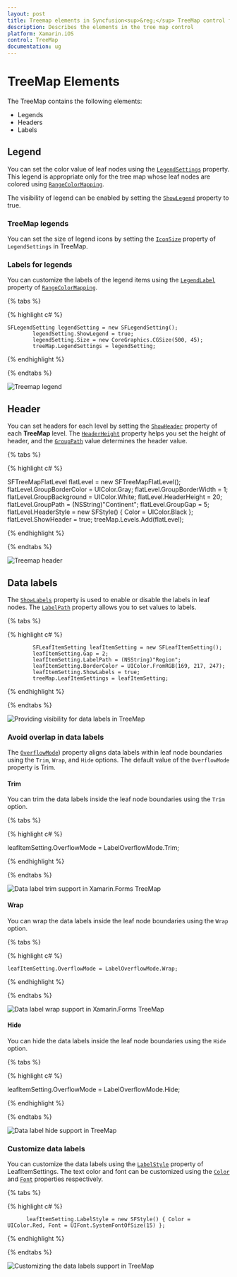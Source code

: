 ```yaml
---
layout: post
title: Treemap elements in Syncfusion<sup>&reg;</sup> TreeMap control for Xamarin.iOS
description: Describes the elements in the tree map control
platform: Xamarin.iOS
control: TreeMap
documentation: ug
---
```


# TreeMap Elements

The TreeMap contains the following elements:

* Legends
* Headers
* Labels

## Legend

You can set the color value of leaf nodes using the [`LegendSettings`](https://help.syncfusion.com/cr/xamarin-ios/Syncfusion.SfTreeMap.iOS.SFTreeMap.html#Syncfusion_SfTreeMap_iOS_SFTreeMap_LegendSettings) property. This legend is appropriate only for the tree map whose leaf nodes are colored using [`RangeColorMapping`](https://help.syncfusion.com/cr/xamarin-ios/Syncfusion.SfTreeMap.iOS.SFRangeColorMapping.html).

The visibility of legend can be enabled by setting the [`ShowLegend`](https://help.syncfusion.com/cr/xamarin-ios/Syncfusion.SfTreeMap.iOS.SFLegendSetting.html#Syncfusion_SfTreeMap_iOS_SFLegendSetting_ShowLegend) property to true.

### TreeMap legends

You can set the size of legend icons by setting the [`IconSize`](https://help.syncfusion.com/cr/xamarin-ios/Syncfusion.SfTreeMap.iOS.SFLegendSetting.html#Syncfusion_SfTreeMap_iOS_SFLegendSetting_ShowLegend) property of `LegendSettings` in TreeMap.

### Labels for legends

You can customize the labels of the legend items using the [`LegendLabel`](https://help.syncfusion.com/cr/xamarin-ios/Syncfusion.SfTreeMap.iOS.SFRange.html#Syncfusion_SfTreeMap_iOS_SFRange_LegendLabel) property of [`RangeColorMapping`](https://help.syncfusion.com/cr/xamarin-ios/Syncfusion.SfTreeMap.iOS.SFRangeColorMapping.html). 

{% tabs %}

{% highlight c# %}

    SFLegendSetting legendSetting = new SFLegendSetting();
            legendSetting.ShowLegend = true;
            legendSetting.Size = new CoreGraphics.CGSize(500, 45);
            treeMap.LegendSettings = legendSetting;

{% endhighlight %}

{% endtabs %} 

![Treemap legend](TreeMap_Images/Squarified.png)

## Header

You can set headers for each level by setting the [`ShowHeader`](https://help.syncfusion.com/cr/xamarin-ios/Syncfusion.SfTreeMap.iOS.SFTreeMapLevel.html#Syncfusion_SfTreeMap_iOS_SFTreeMapLevel_ShowHeader) property of each **TreeMap** level. The [`HeaderHeight`](https://help.syncfusion.com/cr/xamarin-ios/Syncfusion.SfTreeMap.iOS.SFTreeMapLevel.html#Syncfusion_SfTreeMap_iOS_SFTreeMapLevel_HeaderHeight) property helps you set the height of header, and the [`GroupPath`](https://help.syncfusion.com/cr/xamarin-ios/Syncfusion.SfTreeMap.iOS.SFTreeMapFlatLevel.html#Syncfusion_SfTreeMap_iOS_SFTreeMapFlatLevel_GroupPath) value determines the header value. 

{% tabs %}

{% highlight c# %}

 SFTreeMapFlatLevel flatLevel = new SFTreeMapFlatLevel();
            flatLevel.GroupBorderColor = UIColor.Gray;
            flatLevel.GroupBorderWidth = 1;
            flatLevel.GroupBackground = UIColor.White;
            flatLevel.HeaderHeight = 20;
            flatLevel.GroupPath = (NSString)"Continent";
            flatLevel.GroupGap = 5;
            flatLevel.HeaderStyle = new SFStyle() { Color = UIColor.Black };
            flatLevel.ShowHeader = true;
            treeMap.Levels.Add(flatLevel);

{% endhighlight %} 

{% endtabs %} 

![Treemap header](TreeMap_Images/Trim.png)

## Data labels

The [`ShowLabels`](https://help.syncfusion.com/cr/xamarin-ios/Syncfusion.SfTreeMap.iOS.SFLeafItemSetting.html#Syncfusion_SfTreeMap_iOS_SFLeafItemSetting_ShowLabels) property is used to enable or disable the labels in leaf nodes. The [`LabelPath`](https://help.syncfusion.com/cr/xamarin-ios/Syncfusion.SfTreeMap.iOS.SFLeafItemSetting.html#Syncfusion_SfTreeMap_iOS_SFLeafItemSetting_LabelPath) property allows you to set values to labels.

{% tabs %}

{% highlight c# %}

            SFLeafItemSetting leafItemSetting = new SFLeafItemSetting();
            leafItemSetting.Gap = 2;
            leafItemSetting.LabelPath = (NSString)"Region";
            leafItemSetting.BorderColor = UIColor.FromRGB(169, 217, 247);
            leafItemSetting.ShowLabels = true;
            treeMap.LeafItemSettings = leafItemSetting;
 
{% endhighlight %}

{% endtabs %} 

![Providing visibility for data labels in TreeMap](TreeMap_Images/Trim.png)

### Avoid overlap in data labels

The [`OverflowMode`](https://help.syncfusion.com/cr/xamarin-ios/Syncfusion.SfTreeMap.iOS.SFLeafItemSetting.html#Syncfusion_SfTreeMap_iOS_SFLeafItemSetting_OverflowMode)) property aligns data labels within leaf node boundaries using the `Trim`, `Wrap`, and `Hide` options. The default value of the `OverflowMode` property is Trim.

#### Trim

You can trim the data labels inside the leaf node boundaries using the `Trim` option.

{% tabs %}

{% highlight c# %}

   leafItemSetting.OverflowMode = LabelOverflowMode.Trim;
 
{% endhighlight %}

{% endtabs %}

![Data label trim support in Xamarin.Forms TreeMap](TreeMap_Images/Trim.png)

#### Wrap

You can wrap the data labels inside the leaf node boundaries using the `Wrap` option.

{% tabs %}

{% highlight c# %}

    leafItemSetting.OverflowMode = LabelOverflowMode.Wrap;
 
{% endhighlight %}

{% endtabs %}

![Data label wrap support in Xamarin.Forms TreeMap](TreeMap_Images/Wrap.png)

#### Hide

You can hide the data labels inside the leaf node boundaries using the `Hide` option. 

{% tabs %}

{% highlight c# %}

  leafItemSetting.OverflowMode = LabelOverflowMode.Hide;
 
{% endhighlight %}

{% endtabs %}

![Data label hide support in TreeMap](TreeMap_Images/Hide.png)

### Customize data labels

You can customize the data labels using the [`LabelStyle`](https://help.syncfusion.com/cr/xamarin-ios/Syncfusion.SfTreeMap.iOS.SFLeafItemSetting.html#Syncfusion_SfTreeMap_iOS_SFLeafItemSetting_LabelStyle) property of LeafItemSettings. The text color and font can be customized using the [`Color`](https://help.syncfusion.com/cr/xamarin-ios/Syncfusion.SfTreeMap.iOS.SFStyle.html#Syncfusion_SfTreeMap_iOS_SFStyle_Color) and [`Font`](https://help.syncfusion.com/cr/xamarin-ios/Syncfusion.SfTreeMap.iOS.SFStyle.html#Syncfusion_SfTreeMap_iOS_SFStyle_Font) properties respectively.

{% tabs %}

{% highlight c# %}

          leafItemSetting.LabelStyle = new SFStyle() { Color = UIColor.Red, Font = UIFont.SystemFontOfSize(15) };
 
{% endhighlight %}

{% endtabs %}

![Customizing the data labels support in TreeMap ](TreeMap_Images/LabelStyle.png)


